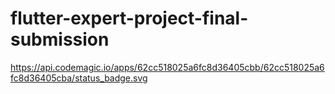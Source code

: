 # flutter-expert-project-final-submission
https://api.codemagic.io/apps/62cc518025a6fc8d36405cbb/62cc518025a6fc8d36405cba/status_badge.svg
